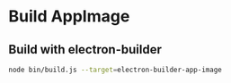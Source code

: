 # Build AppImage

## Build with electron-builder

```sh
node bin/build.js --target=electron-builder-app-image
```
